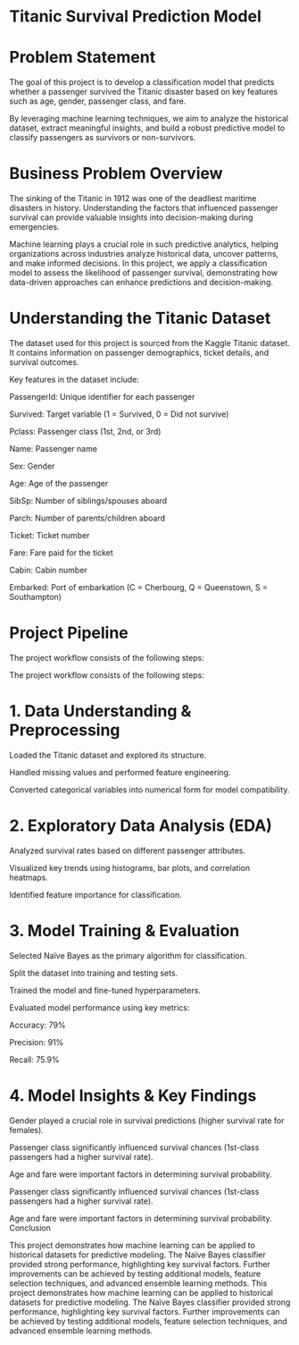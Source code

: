 # Titanic Survival Prediction Model
# Problem Statement
The goal of this project is to develop a classification model that predicts whether a passenger survived the Titanic disaster based on key features such as age, gender, passenger class, and fare.

By leveraging machine learning techniques, we aim to analyze the historical dataset, extract meaningful insights, and build a robust predictive model to classify passengers as survivors or non-survivors.

# Business Problem Overview
The sinking of the Titanic in 1912 was one of the deadliest maritime disasters in history. Understanding the factors that influenced passenger survival can provide valuable insights into decision-making during emergencies.

Machine learning plays a crucial role in such predictive analytics, helping organizations across industries analyze historical data, uncover patterns, and make informed decisions. In this project, we apply a classification model to assess the likelihood of passenger survival, demonstrating how data-driven approaches can enhance predictions and decision-making.

# Understanding the Titanic Dataset
The dataset used for this project is sourced from the Kaggle Titanic dataset. It contains information on passenger demographics, ticket details, and survival outcomes.

Key features in the dataset include:

PassengerId: Unique identifier for each passenger

Survived: Target variable (1 = Survived, 0 = Did not survive)

Pclass: Passenger class (1st, 2nd, or 3rd)

Name: Passenger name

Sex: Gender

Age: Age of the passenger

SibSp: Number of siblings/spouses aboard

Parch: Number of parents/children aboard

Ticket: Ticket number

Fare: Fare paid for the ticket

Cabin: Cabin number

Embarked: Port of embarkation (C = Cherbourg, Q = Queenstown, S = Southampton)

# Project Pipeline
The project workflow consists of the following steps:

The project workflow consists of the following steps:

# 1. Data Understanding & Preprocessing
Loaded the Titanic dataset and explored its structure.

Handled missing values and performed feature engineering.

Converted categorical variables into numerical form for model compatibility.

# 2. Exploratory Data Analysis (EDA)
Analyzed survival rates based on different passenger attributes.

Visualized key trends using histograms, bar plots, and correlation heatmaps.

Identified feature importance for classification.
# 3. Model Training & Evaluation
Selected Naïve Bayes as the primary algorithm for classification.

Split the dataset into training and testing sets.

Trained the model and fine-tuned hyperparameters.

Evaluated model performance using key metrics:

Accuracy: 79%

Precision: 91%

Recall: 75.9%

# 4. Model Insights & Key Findings
Gender played a crucial role in survival predictions (higher survival rate for females).

Passenger class significantly influenced survival chances (1st-class passengers had a higher survival rate).

Age and fare were important factors in determining survival probability.

Passenger class significantly influenced survival chances (1st-class passengers had a higher survival rate).

Age and fare were important factors in determining survival probability.
Conclusion


This project demonstrates how machine learning can be applied to historical datasets for predictive modeling. The Naïve Bayes classifier provided strong performance, highlighting key survival factors. Further improvements can be achieved by testing additional models, feature selection techniques, and advanced ensemble learning methods.
This project demonstrates how machine learning can be applied to historical datasets for predictive modeling. The Naïve Bayes classifier provided strong performance, highlighting key survival factors. Further improvements can be achieved by testing additional models, feature selection techniques, and advanced ensemble learning methods.

